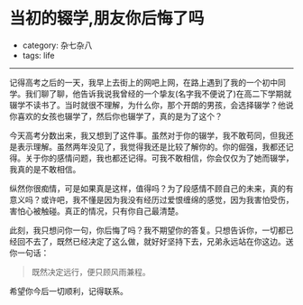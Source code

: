# 当初的辍学,朋友你后悔了吗
- category: 杂七杂八
- tags: life

---

记得高考之后的一天，我早上去街上的网吧上网，在路上遇到了我的一个初中同学。我们聊了聊，他告诉我说我曾经的一个挚友(名字我不便说了)在高二下学期就辍学不读书了。当时就很不理解，为什么你，那个开朗的男孩，会选择辍学？他说你喜欢的女孩也辍学了，然后你也辍学了，真的是为了这个？

今天高考分数出来，我又想到了这件事。虽然对于你的辍学，我不敢苟同，但我还是表示理解。虽然两年没见了，我觉得我还是比较了解你的。你的倔强，我都还记得。关于你的感情问题，我也都还记得。可我不敢相信，你会仅仅为了她而辍学，我真的是不敢相信。

纵然你很痴情，可是如果真是这样，值得吗？为了段感情不顾自己的未来，真的有意义吗？或许吧，我不懂是因为我没有经历过爱恨缠绵的感觉，因为我害怕受伤，害怕心被触碰。真正的情况，只有你自己最清楚。

此刻，我只想问你一句，你后悔了吗？我不期望你的答复。只想告诉你，一切都已经回不去了，既然已经决定了这么做，就好好坚持下去，兄弟永远站在你这边。送你一句话：

>既然决定远行，便只顾风雨兼程。

希望你今后一切顺利，记得联系。